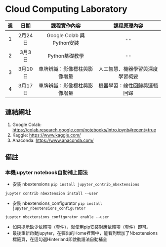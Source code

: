 # Cloud Computing Laboratory
 
| 週 | 日期 | 課程實作內容 | 課程原理內容 |
| :----: | :----: | :----: | :----: | 
| 1 | 2月24日 | Google Colab 與 Python安裝 | -- |
| 2 | 3月3日 | Python基礎教學 | -- |
| 3 | 3月10日 | 車牌辨識：影像標柱與影像增量 | 人工智慧、機器學習與深度學習概要 |
| 4 | 3月17日 | 車牌辨識：影像標柱與影像增量 | 機器學習：線性回歸與邏輯回歸 |

## 連結網址
1. Google Colab: https://colab.research.google.com/notebooks/intro.ipynb#recent=true
2. Kaggle: https://www.kaggle.com/
3. Anaconda: https://www.anaconda.com/

## 備註
### 本機jupyter notebook自動補上語法
* 安装 nbextensions
`pip install jupyter_contrib_nbextensions`

`jupyter contrib nbextension install --user`

* 安裝 nbextensions_configurator
`pip install jupyter_nbextensions_configurator`

`jupyter nbextensions_configurator enable --user`

* 如果提示缺少依賴項（套件），就使用pip安裝對應依賴項（套件）即可。
* 最後重新啟動jupyter，在彈出的Home裡面中，能看到增加了Nbextensions標籤頁，在這勾選Hinterland即啟動語法自動補全
